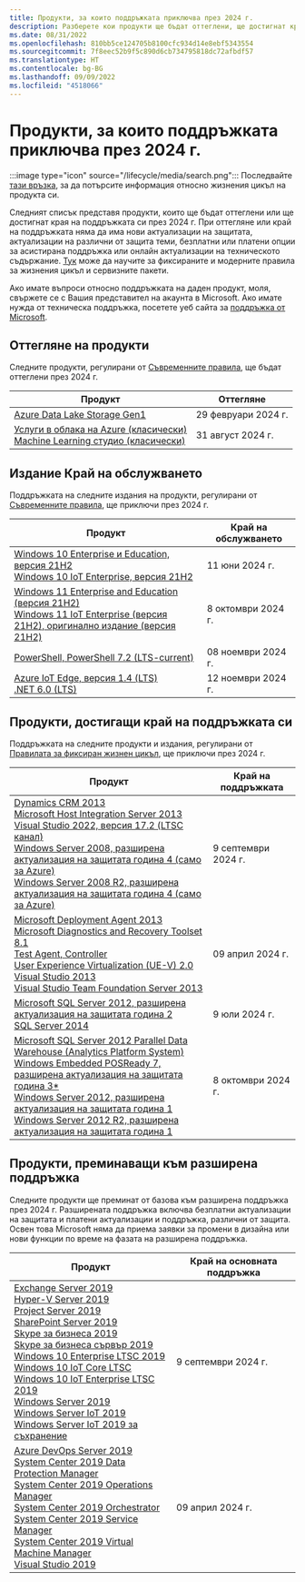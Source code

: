 ```yaml
---
title: Продукти, за които поддръжката приключва през 2024 г.
description: Разберете кои продукти ще бъдат оттеглени, ще достигнат края на поддръжката си или ще преминат от базова към разширена поддръжка през 2024 г.
ms.date: 08/31/2022
ms.openlocfilehash: 810bb5ce124705b8100cfc934d14e8ebf5343554
ms.sourcegitcommit: 7f8eec52b9f5c890d6cb734795818dc72afbdf57
ms.translationtype: HT
ms.contentlocale: bg-BG
ms.lasthandoff: 09/09/2022
ms.locfileid: "4518066"
---
```

# <a name="products-ending-support-in-2024"></a>Продукти, за които поддръжката приключва през 2024 г.

:::image type="icon" source="/lifecycle/media/search.png":::
Последвайте [тази връзка](/lifecycle/products/), за да потърсите информация относно жизнения цикъл на продукта си.

Следният списък представя продукти, които ще бъдат оттеглени или ще достигнат края на поддръжката си през 2024 г. При оттегляне или край на поддръжката няма да има нови актуализации на защитата, актуализации на различни от защита теми, безплатни или платени опции за асистирана поддръжка или онлайн актуализации на техническото съдържание. [Тук](/lifecycle/overview/product-end-of-support-overview) може да научите за фиксираните и модерните правила за жизнения цикъл и сервизните пакети.

Ако имате въпроси относно поддръжката на даден продукт, моля, свържете се с Вашия представител на акаунта в Microsoft. Ако имате нужда от техническа поддръжка, посетете уеб сайта за [поддръжка от Microsoft](https://support.microsoft.com/contactus/?ws=support).

## <a name="product-retirements"></a>Оттегляне на продукти

Следните продукти, регулирани от [Съвременните правила](/lifecycle/policies/modern), ще бъдат оттеглени през 2024 г.

| Продукт | Оттегляне |
| --- | --- |
| [Azure Data Lake Storage Gen1](/lifecycle/products/azure-data-lake-storage-gen1?branch=live)<br> | 29 февруари 2024 г. |
| [Услуги в облака на Azure (класически)](/lifecycle/products/azure-cloud-services-classic?branch=live)<br>[Machine Learning студио (класически)](/lifecycle/products/machine-learning-studio-classic?branch=live)<br> | 31 август 2024 г. |


## <a name="release-end-of-servicing"></a>Издание Край на обслужването

Поддръжката на следните издания на продукти, регулирани от [Съвременните правила](/lifecycle/policies/modern), ще приключи през 2024 г.

| Продукт | Край на обслужването |
| --- | --- |
| [Windows 10 Enterprise и Education, версия 21H2](/lifecycle/products/windows-10-enterprise-and-education?branch=live)<br>[Windows 10 IoT Enterprise, версия 21H2](/lifecycle/products/windows-10-iot-enterprise?branch=live)<br> | 11 юни 2024 г. |
| [Windows 11 Enterprise and Education (версия 21H2)](/lifecycle/products/windows-11-enterprise-and-education-version-21h2?branch=live)<br>[Windows 11 IoT Enterprise (версия 21H2), оригинално издание (версия 21H2)](/lifecycle/products/windows-11-iot-enterprise-version-21h2?branch=live)<br> | 8 октомври 2024 г. |
| [PowerShell, PowerShell 7.2 (LTS-current)](/lifecycle/products/powershell?branch=live)<br> | 08 ноември 2024 г. |
| [Azure IoT Edge, версия 1.4 (LTS)](/lifecycle/products/azure-iot-edge?branch=live)<br>[.NET 6.0 (LTS)](/lifecycle/products/microsoft-net-and-net-core?branch=live)<br> | 12 ноември 2024 г. |


## <a name="products-reaching-end-of-support"></a>Продукти, достигащи край на поддръжката си

Поддръжката на следните продукти и издания, регулирани от [Правилата за фиксиран жизнен цикъл](/lifecycle/policies/fixed), ще приключи през 2024 г.

| Продукт | Край на поддръжката |
| --- | --- |
| [Dynamics CRM 2013](/lifecycle/products/dynamics-crm-2013?branch=live)<br>[Microsoft Host Integration Server 2013](/lifecycle/products/microsoft-host-integration-server-2013?branch=live)<br>[Visual Studio 2022, версия 17.2 (LTSC канал)](/lifecycle/products/visual-studio-2022?branch=live)<br>[Windows Server 2008, разширена актуализация на защитата година 4 (само за Azure)](/lifecycle/products/windows-server-2008?branch=live)<br>[Windows Server 2008 R2, разширена актуализация на защитата година 4 (само за Azure)](/lifecycle/products/windows-server-2008-r2?branch=live)<br> | 9 септември 2024 г. |
| [Microsoft Deployment Agent 2013](/lifecycle/products/microsoft-deployment-agent-2013?branch=live)<br>[Microsoft Diagnostics and Recovery Toolset 8.1](/lifecycle/products/microsoft-diagnostics-and-recovery-toolset-81?branch=live)<br>[Test Agent, Controller](/lifecycle/products/test-agent-controller?branch=live)<br>[User Experience Virtualization (UE-V) 2.0](/lifecycle/products/user-experience-virtualization-uev-20?branch=live)<br>[Visual Studio 2013](/lifecycle/products/visual-studio-2013?branch=live)<br>[Visual Studio Team Foundation Server 2013](/lifecycle/products/visual-studio-team-foundation-server-2013?branch=live)<br> | 09 април 2024 г. |
| [Microsoft SQL Server 2012, разширена актуализация на защитата година 2](/lifecycle/products/microsoft-sql-server-2012?branch=live)<br>[SQL Server 2014](/lifecycle/products/sql-server-2014?branch=live)<br> | 9 юли 2024 г. |
| [Microsoft SQL Server 2012 Parallel Data Warehouse (Analytics Platform System)](/lifecycle/products/microsoft-sql-server-2012-parallel-data-warehouse-analytics-platform-system?branch=live)<br>[Windows Embedded POSReady 7, разширена актуализация на защитата година 3*](/lifecycle/products/windows-embedded-posready-7?branch=live)<br>[Windows Server 2012, разширена актуализация на защитата година 1](/lifecycle/products/windows-server-2012?branch=live)<br>[Windows Server 2012 R2, разширена актуализация на защитата година 1](/lifecycle/products/windows-server-2012-r2?branch=live)<br> | 8 октомври 2024 г. |


## <a name="products-moving-to-extended-support"></a>Продукти, преминаващи към разширена поддръжка

Следните продукти ще преминат от базова към разширена поддръжка през 2024 г. Разширената поддръжка включва безплатни актуализации на защитата и платени актуализации и поддръжка, различни от защита. Освен това Microsoft няма да приема заявки за промени в дизайна или нови функции по време на фазата на разширена поддръжка.

| Продукт | Край на основната поддръжка |
| --- | --- |
| [Exchange Server 2019](/lifecycle/products/exchange-server-2019?branch=live)<br>[Hyper-V Server 2019](/lifecycle/products/hyperv-server-2019?branch=live)<br>[Project Server 2019](/lifecycle/products/project-server-2019?branch=live)<br>[SharePoint Server 2019](/lifecycle/products/sharepoint-server-2019?branch=live)<br>[Skype за бизнеса 2019](/lifecycle/products/skype-for-business-2019?branch=live)<br>[Skype за бизнеса сървър 2019](/lifecycle/products/skype-for-business-server-2019?branch=live)<br>[Windows 10 Enterprise LTSC 2019](/lifecycle/products/windows-10-enterprise-ltsc-2019?branch=live)<br>[Windows 10 IoT Core LTSC](/lifecycle/products/windows-10-iot-core-ltsc?branch=live)<br>[Windows 10 IoT Enterprise LTSC 2019](/lifecycle/products/windows-10-iot-enterprise-ltsc-2019?branch=live)<br>[Windows Server 2019](/lifecycle/products/windows-server-2019?branch=live)<br>[Windows Server IoT 2019](/lifecycle/products/windows-server-iot-2019?branch=live)<br>[Windows Server IoT 2019 за съхранение](/lifecycle/products/windows-server-iot-2019-for-storage?branch=live)<br> | 9 септември 2024 г. |
| [Azure DevOps Server 2019](/lifecycle/products/azure-devops-server-2019?branch=live)<br>[System Center 2019 Data Protection Manager](/lifecycle/products/system-center-2019-data-protection-manager?branch=live)<br>[System Center 2019 Operations Manager](/lifecycle/products/system-center-2019-operations-manager?branch=live)<br>[System Center 2019 Orchestrator](/lifecycle/products/system-center-2019-orchestrator?branch=live)<br>[System Center 2019 Service Manager](/lifecycle/products/system-center-2019-service-manager?branch=live)<br>[System Center 2019 Virtual Machine Manager](/lifecycle/products/system-center-2019-virtual-machine-manager?branch=live)<br>[Visual Studio 2019](/lifecycle/products/visual-studio-2019?branch=live)<br> | 09 април 2024 г. |
